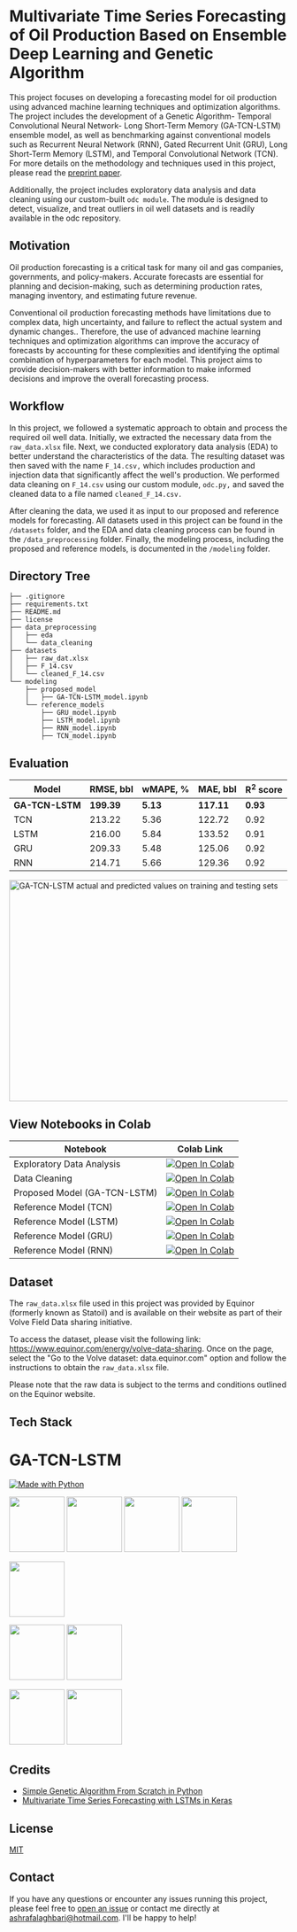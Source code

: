 
# Multivariate Time Series Forecasting of Oil Production Based on Ensemble Deep Learning and Genetic Algorithm


This project focuses on developing a forecasting model for oil production using advanced machine learning techniques and optimization algorithms. The project includes the development of a Genetic Algorithm- Temporal Convolutional Neural Network- Long Short-Term Memory (GA-TCN-LSTM) ensemble model, as well as benchmarking against conventional models such as Recurrent Neural Network (RNN), Gated Recurrent Unit (GRU), Long Short-Term Memory (LSTM), and Temporal Convolutional Network (TCN). For more details on the methodology and techniques used in this project, please read the [preprint paper](https://papers.ssrn.com/sol3/papers.cfm?abstract_id=4460174).

Additionally, the project includes exploratory data analysis and data cleaning using our custom-built `odc module`. The  module is designed to detect, visualize, and treat outliers in oil well datasets and is readily available in the odc repository.


## Motivation
Oil production forecasting is a critical task for many oil and gas companies, governments, and policy-makers. Accurate forecasts are essential for planning and decision-making, such as determining production rates, managing inventory, and estimating future revenue.

Conventional oil production forecasting methods have limitations due to complex data, high uncertainty, and failure to reflect the actual system and dynamic changes.. Therefore, the use of advanced machine learning techniques and optimization algorithms can improve the accuracy of forecasts by accounting for these complexities and identifying the optimal combination of hyperparameters for each model. This project aims to provide decision-makers with better information to make informed decisions and improve the overall forecasting process.
## Workflow
In this project, we followed a systematic approach to obtain and process the required oil well data. Initially, we extracted the necessary data from the `raw_data.xlsx` file. Next, we conducted exploratory data analysis (EDA) to better understand the characteristics of the data. The resulting dataset was then saved with the name `F_14.csv,` which includes production and injection data that significantly affect the well's production. We performed data cleaning on `F_14.csv` using our custom module, `odc.py,` and saved the cleaned data to a file named `cleaned_F_14.csv.`

After cleaning the data, we used it as input to our proposed and reference models for forecasting. All datasets used in this project can be found in the `/datasets` folder, and the EDA and data cleaning process can be found in the `/data_preprocessing` folder. Finally, the modeling process, including the proposed and reference models, is documented in the `/modeling` folder.

## Directory Tree
```
├── .gitignore
├── requirements.txt
├── README.md
├── license
├── data_preprocessing
│   ├── eda
│   └── data_cleaning
├── datasets
│   ├── raw_dat.xlsx
│   ├── F_14.csv
│   └── cleaned_F_14.csv
└── modeling
    ├── proposed_model
    │   ├── GA-TCN-LSTM_model.ipynb
    └── reference_models
        ├── GRU_model.ipynb
        ├── LSTM_model.ipynb
        ├── RNN_model.ipynb
        ├── TCN_model.ipynb
```
## Evaluation

| Model          | RMSE, bbl | wMAPE, % | MAE, bbl | R<sup>2</sup> score |
|----------------|-----------|----------|----------|-----------|
| **GA-TCN-LSTM**     | **199.39**    | **5.13**     | **117.11**   | **0.93**      |
| TCN            | 213.22    | 5.36     | 122.72   | 0.92      |
| LSTM           | 216.00    | 5.84     | 133.52   | 0.91      |
| GRU            | 209.33    | 5.48     | 125.06   | 0.92      |
| RNN            | 214.71    | 5.66     | 129.36   | 0.92      |

<img src="https://user-images.githubusercontent.com/98224412/235143302-00ebbd39-c977-4ce5-8b3c-abcd3a528c70.jpg" alt="GA-TCN-LSTM actual and predicted values on training and testing sets" width="700" height="400">

## View Notebooks in Colab

| Notebook | Colab Link |
| -------- | ---------- |
| Exploratory Data Analysis | [![Open In Colab](https://colab.research.google.com/assets/colab-badge.svg)](https://colab.research.google.com/github/ashrafalaghbari/GA-TCN-LSTM/blob/main/data_preprocessing/eda.ipynb) |
| Data Cleaning | [![Open In Colab](https://colab.research.google.com/assets/colab-badge.svg)](https://colab.research.google.com/github/ashrafalaghbari/GA-TCN-LSTM/blob/main/data_preprocessing/data_cleaning.ipynb) |
| Proposed Model (GA-TCN-LSTM) | [![Open In Colab](https://colab.research.google.com/assets/colab-badge.svg)](https://colab.research.google.com/github/ashrafalaghbari/GA-TCN-LSTM/blob/main/modeling/proposed_model/GA_TCN_LSTM_model.ipynb) |
| Reference Model (TCN) | [![Open In Colab](https://colab.research.google.com/assets/colab-badge.svg)](https://colab.research.google.com/github/ashrafalaghbari/GA-TCN-LSTM/blob/main/modeling/reference_models/TCN_model.ipynb) |
| Reference Model (LSTM) | [![Open In Colab](https://colab.research.google.com/assets/colab-badge.svg)](https://colab.research.google.com/github/ashrafalaghbari/GA-TCN-LSTM/blob/main/modeling/reference_models/LSTM_model.ipynb) |
| Reference Model (GRU)| [![Open In Colab](https://colab.research.google.com/assets/colab-badge.svg)](https://colab.research.google.com/github/ashrafalaghbari/GA-TCN-LSTM/blob/main/modeling/reference_models/GRU_model.ipynb) |
| Reference Model (RNN) | [![Open In Colab](https://colab.research.google.com/assets/colab-badge.svg)](https://colab.research.google.com/github/ashrafalaghbari/GA-TCN-LSTM/blob/main/modeling/reference_models/RNN_model.ipynb) |





## Dataset

The `raw_data.xlsx` file used in this project was provided by Equinor (formerly known as Statoil) and is available on their website as part of their Volve Field Data sharing initiative.

To access the dataset, please visit the following link: https://www.equinor.com/energy/volve-data-sharing. Once on the page, select the "Go to the Volve dataset: data.equinor.com" option and follow the instructions to obtain the `raw_data.xlsx` file.

Please note that the raw data is subject to the terms and conditions outlined on the Equinor website.

## Tech Stack



GA-TCN-LSTM
=======

[![Made with Python](https://img.shields.io/badge/Made%20with-Python%203.10.7-blue.svg)](https://www.python.org/)


[<img target="_blank" src="https://www.fullstackpython.com/img/logos/scipy.png" width=100>](https://scipy.org/) [<img target="_blank" src="https://keras.io/img/logo.png" width=100>](https://keras.io/) [<img target="_blank" src="https://matplotlib.org/stable/_static/logo2_compressed.svg" width=100>](https://matplotlib.org/stable/index.html) [<img target="_blank" src="https://seaborn.pydata.org/_images/logo-wide-lightbg.svg" width=100>](https://seaborn.pydata.org/)

[<img target="_blank" src="https://upload.wikimedia.org/wikipedia/commons/3/31/NumPy_logo_2020.svg" width=100>](https://numpy.org/)

 [<img target="_blank" src="https://pandas.pydata.org/static/img/pandas.svg" width=100>](https://pandas.pydata.org/) [<img target="_blank" src="https://scikit-learn.org/stable/_images/scikit-learn-logo-notext.png" width=100>](https://scikit-learn.org/stable/)

  [<img target="_blank" src="https://www.statsmodels.org/stable/_images/statsmodels-logo-v2.svg" width=100>](https://www.statsmodels.org/stable/index.html) [<img target="_blank" src="https://www.tensorflow.org/images/tf_logo_social.png" width=100>](https://www.tensorflow.org/)



## Credits
- [Simple Genetic Algorithm From Scratch in Python](https://machinelearningmastery.com/simple-genetic-algorithm-from-scratch-in-python/)
- [Multivariate Time Series Forecasting with LSTMs in Keras](https://machinelearningmastery.com/multivariate-time-series-forecasting-lstms-keras/)
## License

[MIT](https://github.com/ashrafalaghbari/GA-TCN-LSTM/blob/main/license)


## Contact

If you have any questions or encounter any issues running this project, please feel free to [open an issue](https://github.com/ashrafalaghbari/Data-Viz/issues) or contact me directly at [ashrafalaghbari@hotmail.com](mailto:ashrafalaghbari@hotmail.com). I'll be happy to help!



